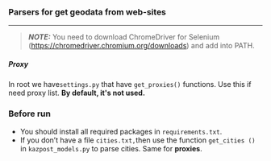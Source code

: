 ### Parsers for get geodata from web-sites

---  

> **_NOTE:_**  You need to download ChromeDriver for Selenium (https://chromedriver.chromium.org/downloads) and add into PATH.  



##### Proxy
In root we have`settings.py` that have `get_proxies()` functions. Use this if need proxy list. **By default, it's not used.**

### Before run

 - You should install all required packages in `requirements.txt`.
 -  If you  don’t have a file `cities.txt,`then use the function `get_cities ()`   in `kazpost_models.py`  to parse cities. Same for **proxies**.
 
